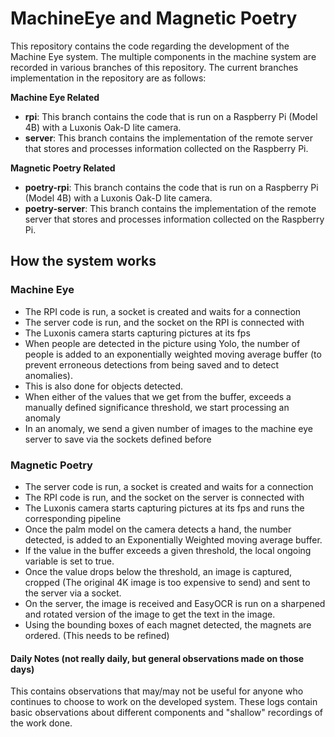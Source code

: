 # MachineEye and Magnetic Poetry
This repository contains the code regarding the development of the Machine Eye system. The multiple components
in the machine system are recorded in various branches of this repository. The current branches implementation in the repository are as follows:

**Machine Eye Related**
- **rpi**: This branch contains the code that is run on a Raspberry Pi (Model 4B) with a Luxonis Oak-D lite camera.
- **server**: This branch contains the implementation of the remote server that stores and processes information collected on the Raspberry Pi.

**Magnetic Poetry Related**
- **poetry-rpi**: This branch contains the code that is run on a Raspberry Pi (Model 4B) with a  Luxonis Oak-D lite camera. 
- **poetry-server**: This branch contains the implementation of the remote server that stores and processes information collected on the Raspberry Pi.

## How the system works

### Machine Eye
- The RPI code is run, a socket is created and waits for a connection
- The server code is run, and the socket on the RPI is connected with
- The Luxonis camera starts capturing pictures at its fps
- When people are detected in the picture using Yolo, the number of people is added to an exponentially weighted moving average buffer (to prevent erroneous detections from being saved and to detect anomalies).
- This is also done for objects detected.
- When either of the values that we get from the buffer, exceeds a manually defined significance threshold, we start processing an anomaly
- In an anomaly, we send a given number of images to the machine eye server to save via the sockets defined before
  
### Magnetic Poetry
- The server code is run, a socket is created and waits for a connection
- The RPI code is run, and the socket on the server is connected with
- The Luxonis camera starts capturing pictures at its fps and runs the corresponding pipeline
- Once the palm model on the camera detects a hand, the number detected, is added to an Exponentially Weighted moving average buffer.
- If the value in the buffer exceeds a given threshold, the local ongoing variable is set to true.
- Once the value drops below the threshold, an image is captured, cropped (The original 4K image is too expensive to send) and sent to the server via a socket.
- On the server, the image is received and EasyOCR is run on a sharpened and rotated version of the image to get the text in the image.
- Using the bounding boxes of each magnet detected, the magnets are ordered. (This needs to be refined)

#### Daily Notes (not really daily, but general observations made on those days)
This contains observations that may/may not be useful for anyone who continues to choose to work on the developed system. These logs contain basic observations about different components and "shallow" recordings of the work done.

